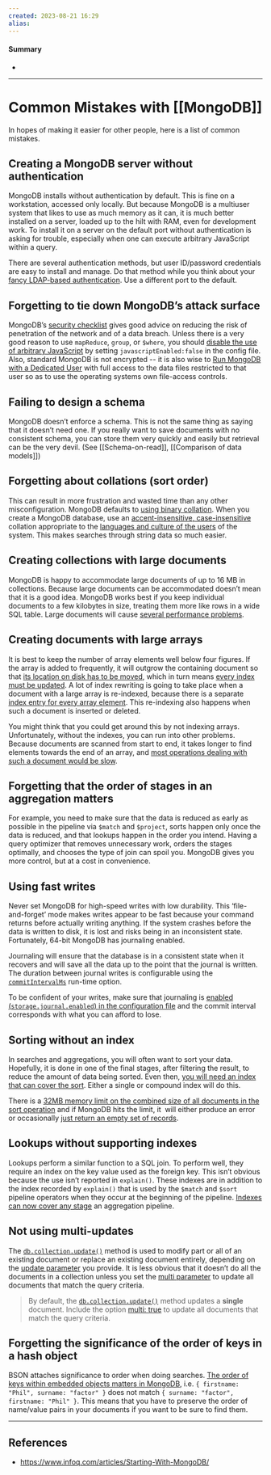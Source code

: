 ```yaml
---
created: 2023-08-21 16:29
alias: 
---
```

#### Summary
+ 

----
# Common Mistakes with [[MongoDB]]

In hopes of making it easier for other people, here is a list of common mistakes.

## Creating a MongoDB server without authentication

MongoDB installs without authentication by default. This is fine on a workstation, accessed only locally. But because MongoDB is a multiuser system that likes to use as much memory as it can, it is much better installed on a server, loaded up to the hilt with RAM, even for development work. To install it on a server on the default port without authentication is asking for trouble, especially when one can execute arbitrary JavaScript within a query.

There are several authentication methods, but user ID/password credentials are easy to install and manage. Do that method while you think about your [fancy LDAP-based authentication](https://docs.mongodb.com/manual/core/security-ldap-external/). Use a different port to the default.

## Forgetting to tie down MongoDB’s attack surface

MongoDB’s [security checklist](https://docs.mongodb.com/manual/administration/security-checklist/) gives good advice on reducing the risk of penetration of the network and of a data breach. Unless there is a very good reason to use  `mapReduce`, `group`, or `$where`, you should [disable the use of arbitrary JavaScript](https://lockmedown.com/securing-node-js-mongodb-security-injection-attacks/) by setting `javascriptEnabled:false` in the config file. Also, standard MongoDB is not encrypted -- it is also wise to [Run MongoDB with a Dedicated User](https://docs.mongodb.com/manual/administration/security-checklist/#run-mongodb-with-a-dedicated-user) with full access to the data files restricted to that user so as to use the operating systems own file-access controls.

## Failing to design a schema

MongoDB doesn’t enforce a schema. This is not the same thing as saying that it doesn’t need one. If you really want to save documents with no consistent schema, you can store them very quickly and easily but retrieval can be the very devil. (See [[Schema-on-read]], [[Comparison of data models]])

## Forgetting about collations (sort order)

This can result in more frustration and wasted time than any other misconfiguration. MongoDB defaults to [using binary collation](https://jira.mongodb.org/browse/SERVER-1920). When you create a MongoDB database, use an [accent-insensitive, case-insensitive](https://weblogs.sqlteam.com/dang/archive/2009/07/26/Collation-Hell-Part-1.aspx) collation appropriate to the [languages and culture of the users](https://derickrethans.nl/mongodb-collation-revised.html) of the system. This makes searches through string data so much easier.

## Creating collections with large documents

MongoDB is happy to accommodate large documents of up to 16 MB in collections. Because large documents can be accommodated doesn’t mean that it is a good idea. MongoDB works best if you keep individual documents to a few kilobytes in size, treating them more like rows in a wide SQL table. Large documents will cause [several performance problems](https://www.reddit.com/r/mongodb/comments/573fqr/question_mongodb_terrible_performance_for_a/).

## Creating documents with large arrays

It is best to keep the number of array elements well below four figures. If the array is added to frequently, it will outgrow the containing document so that [its location on disk has to be moved](http://docs.mongodb.org/manual/core/data-model-operations/#document-growth), which in turn means [every index must be updated](http://docs.mongodb.org/manual/core/write-performance/#document-growth). A lot of index rewriting is going to take place when a document with a large array is re-indexed, because there is a separate [index entry for every array element](http://docs.mongodb.org/manual/core/index-multikey/). This re-indexing also happens when such a document is inserted or deleted.

You might think that you could get around this by not indexing arrays. Unfortunately, without the indexes, you can run into other problems. Because documents are scanned from start to end, it takes longer to find elements towards the end of an array, and [most operations dealing with such a document would be slow](http://grokbase.com/t/gg/mongodb-user/128r0h5gzw/inserting-into-300-000-size-embedded-array-is-slow-even-w-o-indexes).

## Forgetting that the order of stages in an aggregation matters

For example, you need to make sure that the data is reduced as early as possible in the pipeline via `$match` and `$project`, sorts happen only once the data is reduced, and that lookups happen in the order you intend. Having a query optimizer that removes unnecessary work, orders the stages optimally, and chooses the type of join can spoil you. MongoDB gives you more control, but at a cost in convenience.

## Using fast writes

Never set MongoDB for high-speed writes with low durability. This ‘file-and-forget’ mode makes writes appear to be fast because your command returns before actually writing anything. If the system crashes before the data is written to disk, it is lost and risks being in an inconsistent state. Fortunately, 64-bit MongoDB has journaling enabled.

Journaling will ensure that the database is in a consistent state when it recovers and will save all the data up to the point that the journal is written. The duration between journal writes is configurable using the [`commitIntervalMs`](https://docs.mongodb.com/manual/reference/configuration-options/#storage.journal.commitIntervalMs) run-time option.

To be confident of your writes, make sure that journaling is [enabled (`storage.journal.enabled`) in the configuration file](https://docs.mongodb.com/manual/reference/configuration-options/#configuration-file) and the commit interval corresponds with what you can afford to lose.

## Sorting without an index

In searches and aggregations, you will often want to sort your data. Hopefully, it is done in one of the final stages, after filtering the result, to reduce the amount of data being sorted. Even then, [you will need an index that can cover the sort](https://studio3t.com/knowledge-base/articles/mongodb-index-strategy/). Either a single or compound index will do this.

There is a [32MB memory limit on the combined size of all documents in the sort operation](https://docs.mongodb.org/manual/reference/limits/#Sort-Operations) and if MongoDB hits the limit, it  will either produce an error or occasionally [just return an empty set of records](https://www.sitepoint.com/7-simple-speed-solutions-mongodb/).

## Lookups without supporting indexes

Lookups perform a similar function to a SQL join. To perform well, they require an index on the key value used as the foreign key. This isn’t obvious because the use isn’t reported in `explain()`. These indexes are in addition to the index recorded by `explain()` that is used by the `$match` and `$sort` pipeline operators when they occur at the beginning of the pipeline. [Indexes can now cover any stage](https://docs.mongodb.com/manual/core/aggregation-pipeline/#aggregation-pipeline-operators-and-performance) an aggregation pipeline.

## Not using multi-updates

The [`db.collection.update()`](https://docs.mongodb.com/manual/reference/method/db.collection.update/) method is used to modify part or all of an existing document or replace an existing document entirely, depending on the [update parameter](https://docs.mongodb.com/manual/reference/method/db.collection.update/#update-parameter) you provide. It is less obvious that it doesn’t do all the documents in a collection unless you set the [multi parameter](https://docs.mongodb.com/manual/reference/method/db.collection.update/#multi-parameter) to update all documents that match the query criteria.

> By default, the [`db.collection.update()`](https://www.mongodb.com/docs/manual/reference/method/db.collection.update/#mongodb-method-db.collection.update) method updates a **single** document. Include the option [multi: true](https://www.mongodb.com/docs/manual/reference/method/db.collection.update/#std-label-multi-parameter) to update all documents that match the query criteria.

## Forgetting the significance of the order of keys in a hash object

BSON attaches significance to order when doing searches. [The order of keys within embedded objects matters in MongoDB](http://devblog.me/wtf-mongo), i.e. `{ firstname: "Phil", surname: "factor" }` does not match `{ surname: "factor", firstname: "Phil" }`. This means that you have to preserve the order of name/value pairs in your documents if you want to be sure to find them.


----

## References
+ https://www.infoq.com/articles/Starting-With-MongoDB/